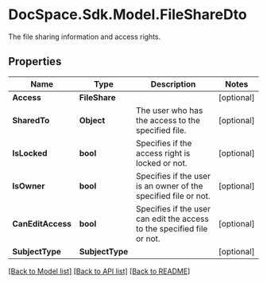 # DocSpace.Sdk.Model.FileShareDto
The file sharing information and access rights.

## Properties

Name | Type | Description | Notes
------------ | ------------- | ------------- | -------------
**Access** | **FileShare** |  | [optional] 
**SharedTo** | **Object** | The user who has the access to the specified file. | [optional] 
**IsLocked** | **bool** | Specifies if the access right is locked or not. | [optional] 
**IsOwner** | **bool** | Specifies if the user is an owner of the specified file or not. | [optional] 
**CanEditAccess** | **bool** | Specifies if the user can edit the access to the specified file or not. | [optional] 
**SubjectType** | **SubjectType** |  | [optional] 

[[Back to Model list]](../README.md#documentation-for-models) [[Back to API list]](../README.md#documentation-for-api-endpoints) [[Back to README]](../README.md)

